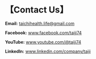 # 【Contact Us】

**Email:** <a href="mailto:taichihealth.life@gmail.com">taichihealth.life@gmail.com</a>

**Facebook:** 
<a href="https://www.facebook.com/taiji74" target="_blank">www.facebook.com/taiji74</a> 

**YouTube:** 
<a href="https://www.youtube.com/@taiji74" target="_blank">www.youtube.com/@taiji74</a>

**LinkedIn:** 
<a href="https://www.linkedin.com/company/taiji" target="_blank">www.linkedin.com/company/taiji</a>
